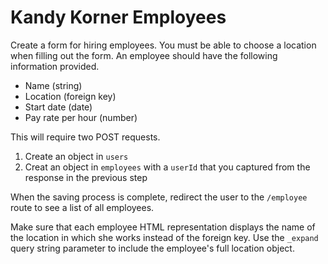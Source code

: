 # Kandy Korner Employees

Create a form for hiring employees. You must be able to choose a location when filling out the form. An employee should have the following information provided.

* Name (string)
* Location (foreign key)
* Start date (date)
* Pay rate per hour (number)

This will require two POST requests.

1. Create an object in `users`
1. Creat an object in `employees` with a `userId` that you captured from the response in the previous step

When the saving process is complete, redirect the user to the `/employee` route to see a list of all employees.

Make sure that each employee HTML representation displays the name of the location in which she works instead of the foreign key. Use the `_expand` query string parameter to include the employee's full location object.